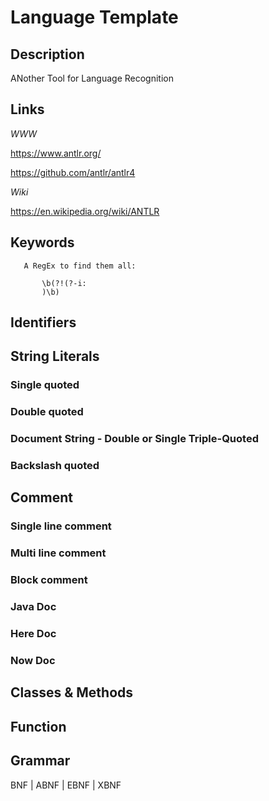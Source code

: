 
# Language Template

## Description

ANother Tool for Language Recognition

## Links

_WWW_

https://www.antlr.org/

https://github.com/antlr/antlr4


_Wiki_

https://en.wikipedia.org/wiki/ANTLR


## Keywords
~~~
   A RegEx to find them all:

       \b(?!(?-i:
       )\b)
~~~


## Identifiers


## String Literals

### Single quoted

### Double quoted

### Document String - Double or Single Triple-Quoted

### Backslash quoted


## Comment

### Single line comment

### Multi line comment

### Block comment

### Java Doc

### Here Doc

### Now Doc


## Classes & Methods


## Function


## Grammar

BNF | ABNF | EBNF | XBNF

